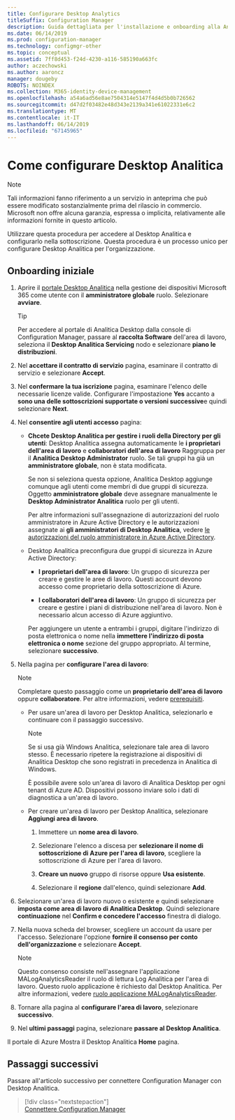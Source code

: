 ```yaml
---
title: Configurare Desktop Analytics
titleSuffix: Configuration Manager
description: Guida dettagliata per l'installazione e onboarding alla Analitica Desktop.
ms.date: 06/14/2019
ms.prod: configuration-manager
ms.technology: configmgr-other
ms.topic: conceptual
ms.assetid: 7ff8d453-f24d-4230-a116-585190a663fc
author: aczechowski
ms.author: aaroncz
manager: dougeby
ROBOTS: NOINDEX
ms.collection: M365-identity-device-management
ms.openlocfilehash: a54a6ad56e8ae7504314e5147f4d4d5b0b726562
ms.sourcegitcommit: d47d2f03482e48d343e2139a341e61022331e6c2
ms.translationtype: MT
ms.contentlocale: it-IT
ms.lasthandoff: 06/14/2019
ms.locfileid: "67145965"
---
```

# <a name="how-to-set-up-desktop-analytics"></a>Come configurare Desktop Analitica

> [!Note]  
> Tali informazioni fanno riferimento a un servizio in anteprima che può essere modificato sostanzialmente prima del rilascio in commercio. Microsoft non offre alcuna garanzia, espressa o implicita, relativamente alle informazioni fornite in questo articolo.  

Utilizzare questa procedura per accedere al Desktop Analitica e configurarlo nella sottoscrizione. Questa procedura è un processo unico per configurare Desktop Analitica per l'organizzazione.  



## <a name="initial-onboarding"></a>Onboarding iniziale

1. Aprire il [portale Desktop Analitica](https://aka.ms/desktopanalytics) nella gestione dei dispositivi Microsoft 365 come utente con il **amministratore globale** ruolo. Selezionare **avviare**.  

    > [!Tip]  
    > Per accedere al portale di Analitica Desktop dalla console di Configuration Manager, passare al **raccolta Software** dell'area di lavoro, seleziona il **Desktop Analitica Servicing** nodo e selezionare **piano le distribuzioni**.

2. Nel **accettare il contratto di servizio** pagina, esaminare il contratto di servizio e selezionare **Accept**.  

3. Nel **confermare la tua iscrizione** pagina, esaminare l'elenco delle necessarie licenze valide. Configurare l'impostazione **Yes** accanto a **sono una delle sottoscrizioni supportate o versioni successive**e quindi selezionare **Next**.  

4. Nel **consentire agli utenti accesso** pagina:

    - **Chcete Desktop Analitica per gestire i ruoli della Directory per gli utenti**: Desktop Analitica assegna automaticamente le **i proprietari dell'area di lavoro** e **collaboratori dell'area di lavoro** Raggruppa per il **Analitica Desktop Administrator** ruolo. Se tali gruppi ha già un **amministratore globale**, non è stata modificata.  

        Se non si seleziona questa opzione, Analitica Desktop aggiunge comunque agli utenti come membri di due gruppi di sicurezza. Oggetto **amministratore globale** deve assegnare manualmente le **Desktop Administrator Analitica** ruolo per gli utenti.  

        Per altre informazioni sull'assegnazione di autorizzazioni del ruolo amministratore in Azure Active Directory e le autorizzazioni assegnate ai **gli amministratori di Desktop Analitica**, vedere [le autorizzazioni del ruolo amministratore in Azure Active Directory](https://docs.microsoft.com/azure/active-directory/users-groups-roles/directory-assign-admin-roles).  

    - Desktop Analitica preconfigura due gruppi di sicurezza in Azure Active Directory:  

        - **I proprietari dell'area di lavoro**: Un gruppo di sicurezza per creare e gestire le aree di lavoro. Questi account devono accesso come proprietario della sottoscrizione di Azure.  

        - **I collaboratori dell'area di lavoro**: Un gruppo di sicurezza per creare e gestire i piani di distribuzione nell'area di lavoro. Non è necessario alcun accesso di Azure aggiuntivo.  

        Per aggiungere un utente a entrambi i gruppi, digitare l'indirizzo di posta elettronica o nome nella **immettere l'indirizzo di posta elettronica o nome** sezione del gruppo appropriato. Al termine, selezionare **successivo**.

5. Nella pagina per **configurare l'area di lavoro**:  

    > [!Note]  
    > Completare questo passaggio come un **proprietario dell'area di lavoro** oppure **collaboratore**. Per altre informazioni, vedere [prerequisiti](/sccm/desktop-analytics/overview#prerequisites).  

    - Per usare un'area di lavoro per Desktop Analitica, selezionarlo e continuare con il passaggio successivo.  

        > [!Note]  
        > Se si usa già Windows Analitica, selezionare tale area di lavoro stesso. È necessario ripetere la registrazione ai dispositivi di Analitica Desktop che sono registrati in precedenza in Analitica di Windows.
        >
        > È possibile avere solo un'area di lavoro di Analitica Desktop per ogni tenant di Azure AD. Dispositivi possono inviare solo i dati di diagnostica a un'area di lavoro.  

    - Per creare un'area di lavoro per Desktop Analitica, selezionare **Aggiungi area di lavoro**.  

        1. Immettere un **nome area di lavoro**.<!--do we have any guidance for this name?-->  

        2. Selezionare l'elenco a discesa per **selezionare il nome di sottoscrizione di Azure per l'area di lavoro**, scegliere la sottoscrizione di Azure per l'area di lavoro.  

        3. **Creare un nuovo** gruppo di risorse oppure **Usa esistente**.

        4. Selezionare il **regione** dall'elenco, quindi selezionare **Add**.  

6. Selezionare un'area di lavoro nuovo o esistente e quindi selezionare **imposta come area di lavoro di Analitica Desktop**.  Quindi selezionare **continuazione** nel **Confirm e concedere l'accesso** finestra di dialogo.  

7. Nella nuova scheda del browser, scegliere un account da usare per l'accesso. Selezionare l'opzione **fornire il consenso per conto dell'organizzazione** e selezionare **Accept**.  

    > [!Note]  
    > Questo consenso consiste nell'assegnare l'applicazione MALogAnalyticsReader il ruolo di lettura Log Analitica per l'area di lavoro. Questo ruolo applicazione è richiesto dal Desktop Analitica. Per altre informazioni, vedere [ruolo applicazione MALogAnalyticsReader](/sccm/desktop-analytics/troubleshooting#bkmk_MALogAnalyticsReader).  

8. Tornare alla pagina al **configurare l'area di lavoro**, selezionare **successivo**.  

9. Nel **ultimi passaggi** pagina, selezionare **passare al Desktop Analitica**.

Il portale di Azure Mostra il Desktop Analitica **Home** pagina.


## <a name="next-steps"></a>Passaggi successivi

Passare all'articolo successivo per connettere Configuration Manager con Desktop Analitica.
> [!div class="nextstepaction"]  
> [Connettere Configuration Manager](/sccm/desktop-analytics/connect-configmgr)  
